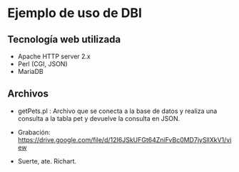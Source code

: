 # Ejemplo de uso de DBI

## Tecnología web utilizada
- Apache HTTP server 2.x
- Perl (CGI, JSON)
- MariaDB

## Archivos
- getPets.pl : Archivo que se conecta a la base de datos y realiza una consulta a la tabla pet y devuelve la consulta en JSON.

- Grabación: https://drive.google.com/file/d/12I6JSkUFGt64ZniFvBc0MD7jySllXkV1/view


- Suerte, ate. Richart.
